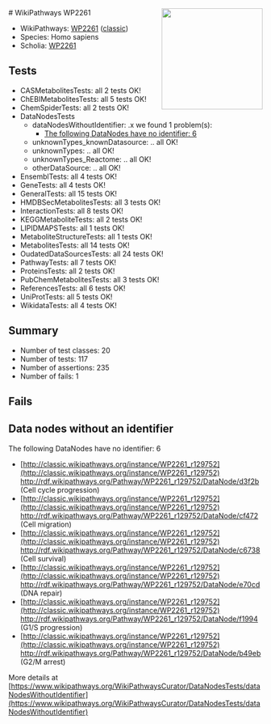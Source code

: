 <img style="float: right; width: 200px" src="https://upload.wikimedia.org/wikipedia/commons/thumb/8/83/Wplogo_with_text_500.png/640px-Wplogo_with_text_500.png" />
# WikiPathways WP2261

* WikiPathways: [WP2261](https://wikipathways.org/pathways/WP2261) ([classic](https://classic.wikipathways.org/instance/WP2261))
* Species: Homo sapiens
* Scholia: [WP2261](https://scholia.toolforge.org/wikipathways/WP2261)
## Tests
* CASMetabolitesTests: all 2 tests OK!
* ChEBIMetabolitesTests: all 5 tests OK!
* ChemSpiderTests: all 2 tests OK!
* DataNodesTests
    * dataNodesWithoutIdentifier: .x we found 1 problem(s):
        * [The following DataNodes have no identifier: 6](#d2d32fa5)
    * unknownTypes_knownDatasource: .. all OK!
    * unknownTypes: .. all OK!
    * unknownTypes_Reactome: .. all OK!
    * otherDataSource: .. all OK!
* EnsemblTests: all 4 tests OK!
* GeneTests: all 4 tests OK!
* GeneralTests: all 15 tests OK!
* HMDBSecMetabolitesTests: all 3 tests OK!
* InteractionTests: all 8 tests OK!
* KEGGMetaboliteTests: all 2 tests OK!
* LIPIDMAPSTests: all 1 tests OK!
* MetaboliteStructureTests: all 1 tests OK!
* MetabolitesTests: all 14 tests OK!
* OudatedDataSourcesTests: all 24 tests OK!
* PathwayTests: all 7 tests OK!
* ProteinsTests: all 2 tests OK!
* PubChemMetabolitesTests: all 3 tests OK!
* ReferencesTests: all 6 tests OK!
* UniProtTests: all 5 tests OK!
* WikidataTests: all 4 tests OK!


## Summary

* Number of test classes: 20
* Number of tests: 117
* Number of assertions: 235
* Number of fails: 1

## Fails

<a name="d2d32fa5" />

## Data nodes without an identifier

The following DataNodes have no identifier: 6

* [http://classic.wikipathways.org/instance/WP2261_r129752](http://classic.wikipathways.org/instance/WP2261_r129752) http://rdf.wikipathways.org/Pathway/WP2261_r129752/DataNode/d3f2b (Cell cycle progression)
* [http://classic.wikipathways.org/instance/WP2261_r129752](http://classic.wikipathways.org/instance/WP2261_r129752) http://rdf.wikipathways.org/Pathway/WP2261_r129752/DataNode/cf472 (Cell migration)
* [http://classic.wikipathways.org/instance/WP2261_r129752](http://classic.wikipathways.org/instance/WP2261_r129752) http://rdf.wikipathways.org/Pathway/WP2261_r129752/DataNode/c6738 (Cell survival)
* [http://classic.wikipathways.org/instance/WP2261_r129752](http://classic.wikipathways.org/instance/WP2261_r129752) http://rdf.wikipathways.org/Pathway/WP2261_r129752/DataNode/e70cd (DNA repair)
* [http://classic.wikipathways.org/instance/WP2261_r129752](http://classic.wikipathways.org/instance/WP2261_r129752) http://rdf.wikipathways.org/Pathway/WP2261_r129752/DataNode/f1994 (G1/S progression)
* [http://classic.wikipathways.org/instance/WP2261_r129752](http://classic.wikipathways.org/instance/WP2261_r129752) http://rdf.wikipathways.org/Pathway/WP2261_r129752/DataNode/b49eb (G2/M arrest)


More details at [https://www.wikipathways.org/WikiPathwaysCurator/DataNodesTests/dataNodesWithoutIdentifier](https://www.wikipathways.org/WikiPathwaysCurator/DataNodesTests/dataNodesWithoutIdentifier)

